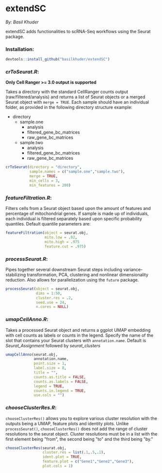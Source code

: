 extendSC
================
*By: Basil Khuder*

extendSC adds functionalities to scRNA-Seq workflows using the Seurat package. 

### Installation:
```r
devtools::install_github("basilkhuder/extendSC")
```

### ***crToSeurat.R***:
**Only Cell Ranger >= 3.0 output is supported**

Takes a directory with the standard CellRanger counts output
(raw/filtered/analysis) and returns a list of Seurat objects or a merged Seurat object with ```merge = TRUE```. Each
sample should have an individual folder, as provided in the following directory structure example:
- directory
    - sample.one
        - analysis
        - filtered_gene_bc_matrices
        - raw_gene_bc_matrices
    - sample.two
         - analysis
         - filtered_gene_bc_matrices
         - raw_gene_bc_matrices
         
``` r
crToSeurat(directory = "directory",
           sample.names = c("sample.one","sample.two"),
           merge = TRUE,
           min_cells = 3,
           min_features = 200)
```

### ***featureFiltration.R***:

Filters cells from a Seurat object based upon the amount of features and percentage of mitochondrial genes. If sample is made up of individuals, each individual is filtered separately based upon specific probability quantiles. Default quantile parameters are: 

``` r
featureFiltration(object = seurat.obj, 
                  mito.low = .02,
                  mito.high = .975
                  feature.cut = .975)                      
```
### ***processSeurat.R***:

Pipes together several downstream Seurat steps including variance-stabilizing transformation, PCA, clustering and nonlinear dimensionality reduction. Also allows for parallelization using the ```future``` package.

``` r
processSeurat(object = seurat.obj,
              dims = 1:50,
              cluster.res = .2,
              seed.use = 24,
              n.cores = NULL)               
```

### ***umapCellAnno.R***:

Takes a processed Seurat object and returns a ggplot UMAP embedding with cell counts as labels or counts in the legend. Specify the name of the slot that contains your Seurat clusters with ```annotation.name```. Default is *Seurat_Assignment* followed by *seurat_clusters*

``` r
umapCellAnno(seurat.obj,
             annotation.name,
             point.size = 1,
             label.size = 8,
             title = "",
             counts.as.title = FALSE,
             counts.as.labels = FALSE,
             legend = TRUE,
             counts.in.legend = TRUE,
             use.cols = "")       
```

### ***chooseClusterRes.R***:
```chooseClusterRes()``` allows you to explore various cluster resolution with the outputs being a UMAP, feature plots and identity plots. Unlike ```processSeurat()```, ```chooseClusterRes()``` does not add the range of cluster resolutions to the seurat object.  Cluster resolutions must be in a list with the first element being "from", the second being "to" and the third being "by." 
```r
chooseClusterRes(seurat.obj, 
                 cluster.res = list(.1,.5,.1),
                 ident.plot = TRUE,
                 feature.plot = c("Gene1","Gene2","Gene3"),
                 plot.cols = 1)                           
```

